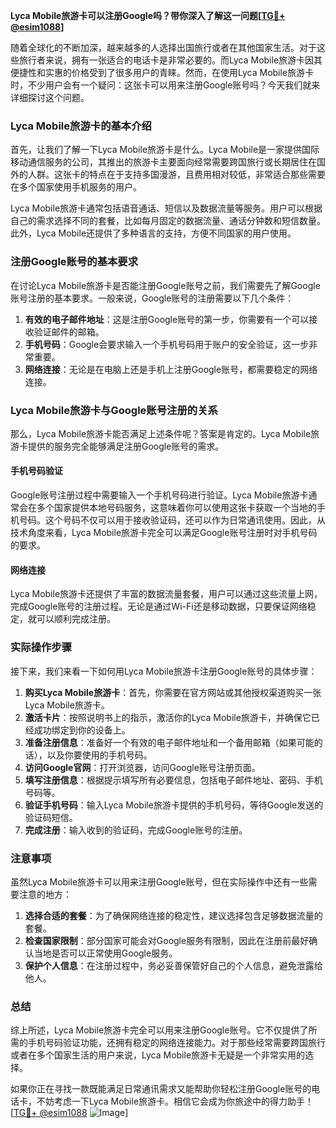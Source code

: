 **Lyca Mobile旅游卡可以注册Google吗？带你深入了解这一问题[[TG💪+ @esim1088](https://t.me/s/esim1088)]**

随着全球化的不断加深，越来越多的人选择出国旅行或者在其他国家生活。对于这些旅行者来说，拥有一张适合的电话卡是非常必要的。而Lyca Mobile旅游卡因其便捷性和实惠的价格受到了很多用户的青睐。然而，在使用Lyca Mobile旅游卡时，不少用户会有一个疑问：这张卡可以用来注册Google账号吗？今天我们就来详细探讨这个问题。

### Lyca Mobile旅游卡的基本介绍

首先，让我们了解一下Lyca Mobile旅游卡是什么。Lyca Mobile是一家提供国际移动通信服务的公司，其推出的旅游卡主要面向经常需要跨国旅行或长期居住在国外的人群。这张卡的特点在于支持多国漫游，且费用相对较低，非常适合那些需要在多个国家使用手机服务的用户。

Lyca Mobile旅游卡通常包括语音通话、短信以及数据流量等服务。用户可以根据自己的需求选择不同的套餐，比如每月固定的数据流量、通话分钟数和短信数量。此外，Lyca Mobile还提供了多种语言的支持，方便不同国家的用户使用。

### 注册Google账号的基本要求

在讨论Lyca Mobile旅游卡是否能注册Google账号之前，我们需要先了解Google账号注册的基本要求。一般来说，Google账号的注册需要以下几个条件：

1. **有效的电子邮件地址**：这是注册Google账号的第一步，你需要有一个可以接收验证邮件的邮箱。
2. **手机号码**：Google会要求输入一个手机号码用于账户的安全验证，这一步非常重要。
3. **网络连接**：无论是在电脑上还是手机上注册Google账号，都需要稳定的网络连接。

### Lyca Mobile旅游卡与Google账号注册的关系

那么，Lyca Mobile旅游卡能否满足上述条件呢？答案是肯定的。Lyca Mobile旅游卡提供的服务完全能够满足注册Google账号的需求。

#### 手机号码验证

Google账号注册过程中需要输入一个手机号码进行验证。Lyca Mobile旅游卡通常会在多个国家提供本地号码服务，这意味着你可以使用这张卡获取一个当地的手机号码。这个号码不仅可以用于接收验证码，还可以作为日常通讯使用。因此，从技术角度来看，Lyca Mobile旅游卡完全可以满足Google账号注册时对手机号码的要求。

#### 网络连接

Lyca Mobile旅游卡还提供了丰富的数据流量套餐，用户可以通过这些流量上网，完成Google账号的注册过程。无论是通过Wi-Fi还是移动数据，只要保证网络稳定，就可以顺利完成注册。

### 实际操作步骤

接下来，我们来看一下如何用Lyca Mobile旅游卡注册Google账号的具体步骤：

1. **购买Lyca Mobile旅游卡**：首先，你需要在官方网站或其他授权渠道购买一张Lyca Mobile旅游卡。
2. **激活卡片**：按照说明书上的指示，激活你的Lyca Mobile旅游卡，并确保它已经成功绑定到你的设备上。
3. **准备注册信息**：准备好一个有效的电子邮件地址和一个备用邮箱（如果可能的话），以及你要使用的手机号码。
4. **访问Google官网**：打开浏览器，访问Google账号注册页面。
5. **填写注册信息**：根据提示填写所有必要信息，包括电子邮件地址、密码、手机号码等。
6. **验证手机号码**：输入Lyca Mobile旅游卡提供的手机号码，等待Google发送的验证码短信。
7. **完成注册**：输入收到的验证码，完成Google账号的注册。

### 注意事项

虽然Lyca Mobile旅游卡可以用来注册Google账号，但在实际操作中还有一些需要注意的地方：

1. **选择合适的套餐**：为了确保网络连接的稳定性，建议选择包含足够数据流量的套餐。
2. **检查国家限制**：部分国家可能会对Google服务有限制，因此在注册前最好确认当地是否可以正常使用Google服务。
3. **保护个人信息**：在注册过程中，务必妥善保管好自己的个人信息，避免泄露给他人。

### 总结

综上所述，Lyca Mobile旅游卡完全可以用来注册Google账号。它不仅提供了所需的手机号码验证功能，还拥有稳定的网络连接能力。对于那些经常需要跨国旅行或者在多个国家生活的用户来说，Lyca Mobile旅游卡无疑是一个非常实用的选择。

如果你正在寻找一款既能满足日常通讯需求又能帮助你轻松注册Google账号的电话卡，不妨考虑一下Lyca Mobile旅游卡。相信它会成为你旅途中的得力助手！[[TG💪+ @esim1088](https://t.me/s/esim1088) ![Image](https://i.postimg.cc/4NQfJmqS/Snipaste-2025-05-13-00-14-12.png)]